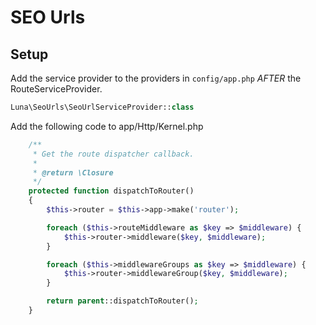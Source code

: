 
# SEO Urls

## Setup

Add the service provider to the providers in `config/app.php` *AFTER* the RouteServiceProvider.

```php
Luna\SeoUrls\SeoUrlServiceProvider::class
```

Add the following code to app/Http/Kernel.php

```php
    /**
     * Get the route dispatcher callback.
     *
     * @return \Closure
     */
    protected function dispatchToRouter()
    {
        $this->router = $this->app->make('router');

        foreach ($this->routeMiddleware as $key => $middleware) {
            $this->router->middleware($key, $middleware);
        }

        foreach ($this->middlewareGroups as $key => $middleware) {
            $this->router->middlewareGroup($key, $middleware);
        }

        return parent::dispatchToRouter();
    }
```
